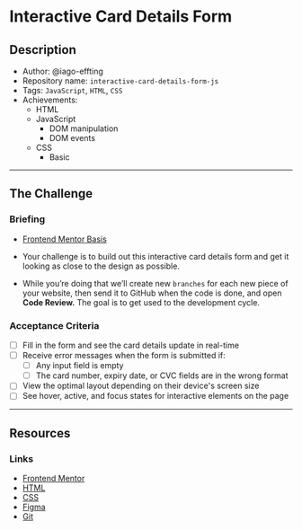 # Interactive Card Details Form

## Description

- Author: @iago-effting
- Repository name: `interactive-card-details-form-js`
- Tags: `JavaScript`, `HTML`, `CSS`
- Achievements:
  - HTML
  - JavaScript
    - DOM manipulation
    - DOM events
  - CSS
    - Basic

---

## The Challenge

### Briefing

- [Frontend Mentor Basis](https://www.frontendmentor.io/challenges/interactive-card-details-form-XpS8cKZDWw)

- Your challenge is to build out this interactive card details form and get it looking as close to the design as possible.

- While you’re doing that we’ll create new `branches` for each new piece of your website, then send it to GitHub when the code is done, and open **Code Review.** The goal is to get used to the development cycle.

### Acceptance Criteria

- [ ] Fill in the form and see the card details update in real-time
- [ ] Receive error messages when the form is submitted if:
  - [ ] Any input field is empty
  - [ ] The card number, expiry date, or CVC fields are in the wrong format
- [ ] View the optimal layout depending on their device's screen size
- [ ] See hover, active, and focus states for interactive elements on the page

---

## Resources

### Links

- [Frontend Mentor](https://www.frontendmentor.io/challenges/interactive-card-details-form-XpS8cKZDWw)
- [HTML](https://www.notion.so/HTML-bb4adb5992914407abcb31442fa8e6f1)
- [CSS](https://www.notion.so/CSS-ed673e98698e451491b47e1349a5ecba)
- [Figma](https://www.notion.so/Figma-5377f1eeb90d4986889765b961b5c655)
- [Git](https://www.notion.so/Git-c8011ab55c444ba28a9df713f86e55e9)
